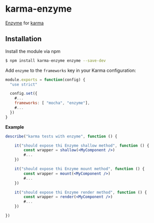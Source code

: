 karma-enzyme
===========

[Enzyme](http://airbnb.io/enzyme) for [karma](https://karma-runner.github.io)

Installation
------------

Install the module via npm

```sh
$ npm install karma-enzyme enzyme --save-dev
```

Add `enzyme` to the `frameworks` key in your Karma configuration:

```js
module.exports = function(config) {
  "use strict"

  config.set({
    #...
    frameworks: [ "mocha", "enzyme"],
    #...
  })
}
```

**Example**
```jsx
describe("karma tests with enzyme", function () {

    it("should expose thi Enzyme shallow method", function () {
        const wrapper = shallow(<MyComponent />)
        #...
    })

    it("should expose thi Enzyme mount method", function () {
        const wrapper = mount(<MyComponent />)
        #...
    })

    it("should expose thi Enzyme render method", function () {
        const wrapper = render(<MyComponent />)
        #...
    })

})
```
